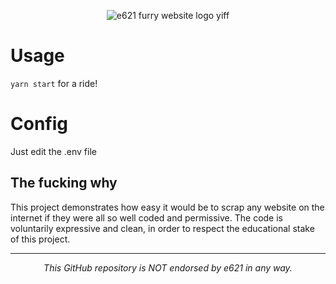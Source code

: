 <p align="center"><img src="https://user-images.githubusercontent.com/108313714/176171014-743cbee4-74ca-447e-8717-14cfd7669707.png" alt="e621 furry website logo yiff" /></p>

# Usage

`yarn start` for a ride!

# Config

Just edit the .env file

## The fucking why

This project demonstrates how easy it would be to scrap any website on the internet if they were all so well coded and permissive.
The code is voluntarily expressive and clean, in order to respect the educational stake of this project.

---

<p align="center"><i>This GitHub repository is NOT endorsed by e621 in any way.</i></p>
